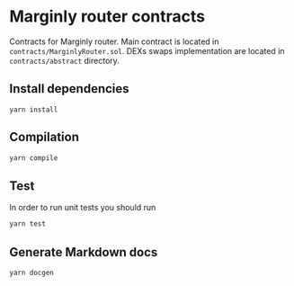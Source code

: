 # Marginly router contracts
Contracts for Marginly router. Main contract is located in `contracts/MarginlyRouter.sol`. 
DEXs swaps implementation are located in `contracts/abstract` directory.
## Install dependencies

```
yarn install
```

## Compilation

```bash
yarn compile
```

## Test

In order to run unit tests you should run

```bash
yarn test
```

## Generate Markdown docs

```bash
yarn docgen
```